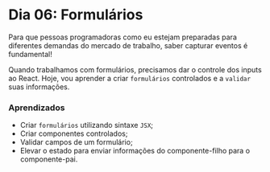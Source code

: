 # Dia 06: Formulários

Para que pessoas programadoras como eu estejam preparadas para diferentes demandas do mercado de trabalho, saber capturar eventos é fundamental!

Quando trabalhamos com formulários, precisamos dar o controle dos inputs ao React. Hoje, vou aprender a criar `formulários` controlados e a `validar` suas informações.

### Aprendizados

- Criar `formulários` utilizando sintaxe `JSX`;
- Criar componentes controlados;
- Validar campos de um formulário;
- Elevar o estado para enviar informações do componente-filho para o componente-pai.
